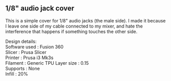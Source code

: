## 1/8" audio jack cover

This is a simple cover for 1/8" audio jacks (the male side).  I made it because I leave one side of my cable connected to my mixer, and hate the interference that happens if something touches the other side.  
  
Design details:  
Software used : Fusion 360  
Slicer : Prusa Slicer  
Printer : Prusa i3 Mk3s  
Filament : Generic TPU
Layer size : 0.15  
Supports : None  
Infill : 20%  
